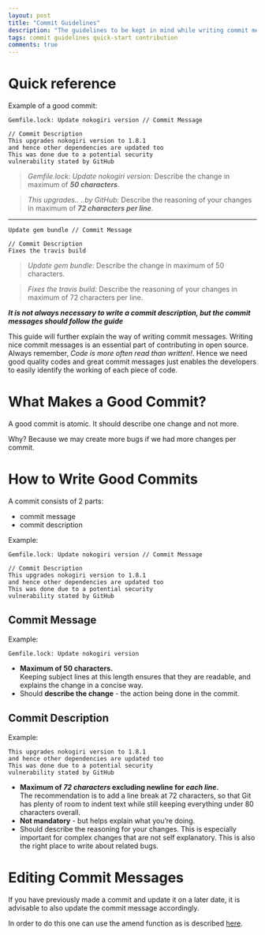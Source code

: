 ```yaml
---
layout: post
title: "Commit Guidelines"
description: "The guidelines to be kept in mind while writing commit messages"
tags: commit guidelines quick-start contribution
comments: true
---
```


# Quick reference

Example of a good commit:

`Gemfile.lock: Update nokogiri version // Commit Message`

```
// Commit Description
This upgrades nokogiri version to 1.8.1
and hence other dependencies are updated too
This was done due to a potential security
vulnerability stated by GitHub
```

> *Gemfile.lock: Update nokogiri version:* Describe the change in
maximum of ***50 characters***.

> *This upgrades.. ..by GitHub:* Describe the reasoning of your changes
in maximum of ***72 characters per line***.

<hr />

`Update gem bundle // Commit Message`

```
// Commit Description
Fixes the travis build
```
> *Update gem bundle:* Describe the change in
maximum of 50 characters.

> *Fixes the travis build:* Describe the reasoning of your changes
in maximum of 72 characters per line.

***It is not always necessary to write a commit description, but the commit messages should follow the guide***

This guide will further explain the way of writing commit messages. Writing nice commit messages is an essential part of contributing in open source. Always remember, *Code is more often read than written!*. Hence we need good quality codes and great commit messages just enables the developers to easily identify the working of each piece of code.

# What Makes a Good Commit?
A good commit is atomic. It should describe one change and not more.

Why? Because we may create more bugs if we had more changes per commit.

# How to Write Good Commits
A commit consists of 2 parts:

- commit message
- commit description

Example:

`Gemfile.lock: Update nokogiri version // Commit Message`

```
// Commit Description
This upgrades nokogiri version to 1.8.1
and hence other dependencies are updated too
This was done due to a potential security
vulnerability stated by GitHub
```

## Commit Message

Example:

`Gemfile.lock: Update nokogiri version`

- **Maximum of 50 characters.** <br/>Keeping subject lines at this length ensures that they are readable, and explains the change in a concise way.
- Should **describe the change** - the action being done in the commit.

## Commit Description

Example:
```
This upgrades nokogiri version to 1.8.1
and hence other dependencies are updated too
This was done due to a potential security
vulnerability stated by GitHub
```

- **Maximum of *72 characters* excluding newline for *each line*.**<br />
The recommendation is to add a line break at 72 characters, so that Git has plenty of room to indent text while still keeping everything under 80 characters overall.
- **Not mandatory** - but helps explain what you’re doing.
- Should describe the reasoning for your changes. This is especially important for complex changes that are not self explanatory. This is also the right place to write about related bugs.

# Editing Commit Messages

If you have previously made a commit and update it on a later date, it is advisable to also update the commit message accordingly.

In order to do this one can use the amend function as is described [here](../git-tutorial).
